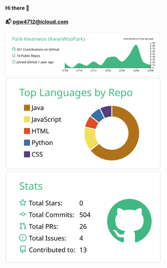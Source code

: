 ### Hi there 👋

### 📬 pgw4712@icloud.com

![](https://raw.githubusercontent.com/Park-Kwanwoo/Park-Kwanwoo/main/profile-summary-card-output/vue/0-profile-details.svg)
![](https://raw.githubusercontent.com/Park-Kwanwoo/Park-Kwanwoo/main/profile-summary-card-output/vue/1-repos-per-language.svg)
![](https://raw.githubusercontent.com/Park-Kwanwoo/Park-Kwanwoo/main/profile-summary-card-output/vue/3-stats.svg)
